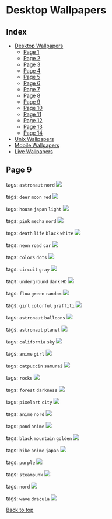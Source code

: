 # Desktop Wallpapers

## Index

- [Desktop Wallpapers](https://github.com/D3Ext/aesthetic-wallpapers/blob/main/pages/Desktop.md#desktop-wallpapers)
  - [Page 1](https://github.com/D3Ext/aesthetic-wallpapers/blob/main/pages/Page1.md)
  - [Page 2](https://github.com/D3Ext/aesthetic-wallpapers/blob/main/pages/Page2.md)
  - [Page 3](https://github.com/D3Ext/aesthetic-wallpapers/blob/main/pages/Page3.md)
  - [Page 4](https://github.com/D3Ext/aesthetic-wallpapers/blob/main/pages/Page4.md)
  - [Page 5](https://github.com/D3Ext/aesthetic-wallpapers/blob/main/pages/Page5.md)
  - [Page 6](https://github.com/D3Ext/aesthetic-wallpapers/blob/main/pages/Page6.md)
  - [Page 7](https://github.com/D3Ext/aesthetic-wallpapers/blob/main/pages/Page7.md)
  - [Page 8](https://github.com/D3Ext/aesthetic-wallpapers/blob/main/pages/Page8.md)
  - [Page 9](https://github.com/D3Ext/aesthetic-wallpapers/blob/main/pages/Page9.md)
  - [Page 10](https://github.com/D3Ext/aesthetic-wallpapers/blob/main/pages/Page10.md)
  - [Page 11](https://github.com/D3Ext/aesthetic-wallpapers/blob/main/pages/Page11.md)
  - [Page 12](https://github.com/D3Ext/aesthetic-wallpapers/blob/main/pages/Page12.md)
  - [Page 13](https://github.com/D3Ext/aesthetic-wallpapers/blob/main/pages/Page13.md)
  - [Page 14](https://github.com/D3Ext/aesthetic-wallpapers/blob/main/pages/Page14.md)
- [Unix Wallpapers](https://github.com/D3Ext/aesthetic-wallpapers/blob/main/pages/Unix.md)
- [Mobile Wallpapers](https://github.com/D3Ext/aesthetic-wallpapers/blob/main/pages/Mobile.md#mobile-wallpapers)
- [Live Wallpapers](https://github.com/D3Ext/aesthetic-wallpapers/blob/main/pages/Live.md#live-wallpapers)

## Page 9

tags: `astronaut` `nord`
<img src="https://raw.githubusercontent.com/D3Ext/aesthetic-wallpapers/main/images/astronaut-nord.png">

tags: `deer` `moon` `red`
<img src="https://raw.githubusercontent.com/D3Ext/aesthetic-wallpapers/main/images/deer-red-moon.png">

tags: `house` `japan` `light`
<img src="https://raw.githubusercontent.com/D3Ext/aesthetic-wallpapers/main/images/japanese-house.png">

tags: `pink` `mecha` `nord`
<img src="https://raw.githubusercontent.com/D3Ext/aesthetic-wallpapers/main/images/pink-mecha.png">

tags: `death` `life` `black` `white`
<img src="https://raw.githubusercontent.com/D3Ext/aesthetic-wallpapers/main/images/wallhaven.png">

tags: `neon` `road` `car`
<img src="https://raw.githubusercontent.com/D3Ext/aesthetic-wallpapers/main/images/wallhaven-28rjj6.png">

tags: `colors` `dots`
<img src="https://raw.githubusercontent.com/wxifuwu/aesthetic-wallpapers/main/images/nord_dots.png">

tags: `circuit` `gray`
<img src="https://raw.githubusercontent.com/wxifuwu/aesthetic-wallpapers/main/images/circuits.png">

tags: `underground` `dark` `HD`
<img src="https://raw.githubusercontent.com/D3Ext/aesthetic-wallpapers/main/images/abandoned.jpg">

tags: `flow` `green` `random`
<img src="https://raw.githubusercontent.com/D3Ext/aesthetic-wallpapers/main/images/abstract.jpg">

tags: `girl` `colorful` `graffiti`
<img src="https://raw.githubusercontent.com/D3Ext/aesthetic-wallpapers/main/images/anime-chick.jpg">

tags: `astronaut` `balloons`
<img src="https://raw.githubusercontent.com/D3Ext/aesthetic-wallpapers/main/images/astronaut-balloons.jpg">

tags: `astronaut` `planet`
<img src="https://raw.githubusercontent.com/D3Ext/aesthetic-wallpapers/main/images/astronaut-planet.jpg">

tags: `california` `sky` 
<img src="https://raw.githubusercontent.com/D3Ext/aesthetic-wallpapers/main/images/california.jpg">

tags: `anime` `girl`
<img src="https://raw.githubusercontent.com/D3Ext/aesthetic-wallpapers/main/images/cat_anime-girl.png">

tags: `catpuccin` `samurai`
<img src="https://raw.githubusercontent.com/D3Ext/aesthetic-wallpapers/main/images/catpuccin_samurai.png">

tags: `rocks`
<img src="https://raw.githubusercontent.com/D3Ext/aesthetic-wallpapers/main/images/cool_rocks.png">

tags: `forest` `darkness`
<img src="https://raw.githubusercontent.com/D3Ext/aesthetic-wallpapers/main/images/dark_forest.png">

tags: `pixelart` `city`
<img src="https://raw.githubusercontent.com/D3Ext/aesthetic-wallpapers/main/images/pixel_big_city.png">

tags: `anime` `nord`
<img src="https://raw.githubusercontent.com/D3Ext/aesthetic-wallpapers/main/images/anime-nord.png">

tags: `pond` `anime`
<img src="https://raw.githubusercontent.com/D3Ext/aesthetic-wallpapers/main/images/anime-pond.png">

tags: `black` `mountain` `golden`
<img src="https://raw.githubusercontent.com/D3Ext/aesthetic-wallpapers/main/images/golden-mountains.png">

tags: `bike` `anime` `japan`
<img src="https://raw.githubusercontent.com/D3Ext/aesthetic-wallpapers/main/images/lets_go_home.png">

tags: `purple`
<img src="https://raw.githubusercontent.com/D3Ext/aesthetic-wallpapers/main/images/shiny_purple.png">

tags: `steampunk`
<img src="https://raw.githubusercontent.com/D3Ext/aesthetic-wallpapers/main/images/steampunk_portal.png">

tags: `nord`
<img src="https://raw.githubusercontent.com/D3Ext/aesthetic-wallpapers/main/images/towashi.jpg">

tags: `wave` `dracula`
<img src="https://raw.githubusercontent.com/D3Ext/aesthetic-wallpapers/main/images/waves_dracula_flipped.png">

[Back to top](#Index)
